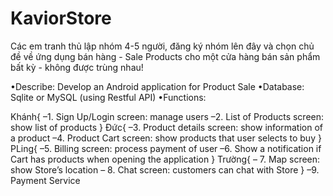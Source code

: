 # KaviorStore

Các em tranh thủ lập nhóm 4-5 người, đăng ký nhóm lên đây và chọn chủ đề về ứng dụng bán hàng - Sale Products cho một cửa hàng bán sản phẩm bất kỳ - không được trùng nhau!


•Describe: Develop an Android application for Product Sale
•Database: Sqlite or MySQL (using Restful API)
•Functions:

Khánh{
–1. Sign Up/Login screen: manage users
–2. List of Products screen: show list of products
}
Đức{
–3. Product details screen: show information of a product
–4. Product Cart screen: show products that user selects to buy
}
PLing{
–5. Billing screen: process payment of user
–6. Show a notification if Cart has products when opening the application
}
Trường{
– 7. Map screen: show Store’s location
– 8. Chat screen: customers can chat with Store
}
–9. Payment Service
